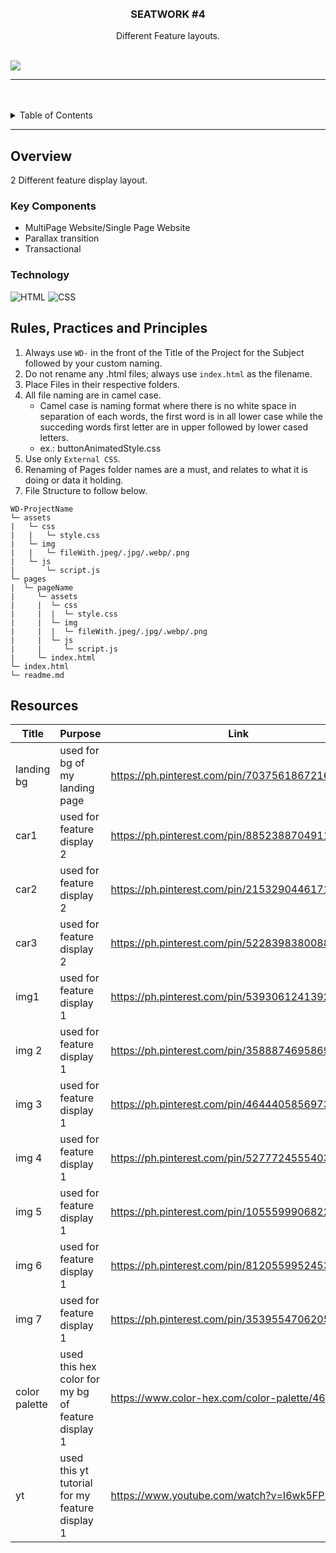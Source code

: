 <a name="readme-top">

<br/>

<br />
<div align="center">
  <a href="https://github.com/Joshish01/">
  <!-- TODO: If you want to add logo or banner you can add it here -->
  </a>
<!-- TODO: Change Title to the name of the title of your Project -->
  <h3 align="center">SEATWORK #4</h3>
</div>
<!-- TODO: Make a short description -->
<div align="center">
 Different Feature layouts. 
</div>

<br />

<!-- TODO: Change the zyx-0314 into your github username  -->
<!-- TODO: Change the WD-Template-Project into the same name of your folder -->
![](https://visit-counter.vercel.app/counter.png?page=Joshish01/WD-Seatwork-4-)

---

<br />
<br />

<!-- TODO: If you want to add more layers for your readme -->
<details>
  <summary>Table of Contents</summary>
  <ol>
    <li>
      <a href="#overview">Overview</a>
      <ol>
        <li>
          <a href="#key-components">Key Components</a>
        </li>
        <li>
          <a href="#technology">Technology</a>
        </li>
      </ol>
    </li>
    <li>
      <a href="#rule,-practices-and-principles">Rules, Practices and Principles</a>
    </li>
    <li>
      <a href="#resources">Resources</a>
    </li>
  </ol>
</details>

---

## Overview

<!-- TODO: To be changed -->
<!-- The following are just sample -->
2 Different feature display layout. 

### Key Components
<!-- TODO: List of Key Components -->
<!-- The following are just sample -->
- MultiPage Website/Single Page Website
- Parallax transition
- Transactional

### Technology
<!-- TODO: List of Technology Used -->
![HTML](https://img.shields.io/badge/HTML-E34F26?style=for-the-badge&logo=html5&logoColor=white)
![CSS](https://img.shields.io/badge/CSS-1572B6?style=for-the-badge&logo=css3&logoColor=white)

## Rules, Practices and Principles
1. Always use `WD-` in the front of the Title of the Project for the Subject followed by your custom naming.
2. Do not rename any .html files; always use `index.html` as the filename.
3. Place Files in their respective folders.
4. All file naming are in camel case.
   - Camel case is naming format where there is no white space in separation of each words, the first word is in all lower case while the succeding words first letter are in upper followed by lower cased letters.
   - ex.: buttonAnimatedStyle.css
5. Use only `External CSS`.
6. Renaming of Pages folder names are a must, and relates to what it is doing or data it holding.
7. File Structure to follow below.

```
WD-ProjectName
└─ assets
|   └─ css
|   |   └─ style.css
|   └─ img
|   |   └─ fileWith.jpeg/.jpg/.webp/.png
|   └─ js
|       └─ script.js
└─ pages
|  └─ pageName
|     └─ assets
|     |  └─ css
|     |  |  └─ style.css
|     |  └─ img
|     |  |  └─ fileWith.jpeg/.jpg/.webp/.png
|     |  └─ js
|     |     └─ script.js
|     └─ index.html
└─ index.html
└─ readme.md
```

## Resources

<!-- TODO: Add References -->
| Title | Purpose | Link |
|-|-|-|
| landing bg | used for bg of my landing page | https://ph.pinterest.com/pin/703756186721662/ |
| car1 | used for feature display 2 | https://ph.pinterest.com/pin/885238870491146177/
| car2 | used for feature display 2 | https://ph.pinterest.com/pin/21532904461714257/
| car3 | used for feature display 2 | https://ph.pinterest.com/pin/522839838008849169/
| img1 | used for feature display 1 | https://ph.pinterest.com/pin/539306124139258336/
| img 2| used for feature display 1 | https://ph.pinterest.com/pin/3588874695869795/
| img 3| used for feature display 1 | https://ph.pinterest.com/pin/4644405856973370/
| img 4| used for feature display 1 | https://ph.pinterest.com/pin/5277724555403364/
|img 5 | used for feature display 1 | https://ph.pinterest.com/pin/1055599906822671/
| img 6| used for feature display 1 | https://ph.pinterest.com/pin/81205599524538288/
| img 7| used for feature display 1 | https://ph.pinterest.com/pin/35395547062054085/
| color palette | used this hex color for my bg of feature display 1 | https://www.color-hex.com/color-palette/4619
| yt | used this yt tutorial for my feature display 1 | https://www.youtube.com/watch?v=I6wk5FPIugI
